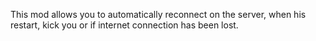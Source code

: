 This mod allows you to automatically reconnect on the server, when his restart, kick you or if internet connection has been lost.
